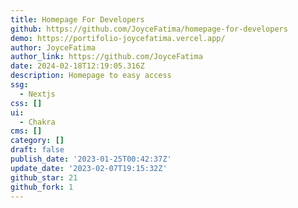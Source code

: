 ```yaml
---
title: Homepage For Developers
github: https://github.com/JoyceFatima/homepage-for-developers
demo: https://portifolio-joycefatima.vercel.app/
author: JoyceFatima
author_link: https://github.com/JoyceFatima
date: 2024-02-18T12:19:05.316Z
description: Homepage to easy access
ssg:
  - Nextjs
css: []
ui:
  - Chakra
cms: []
category: []
draft: false
publish_date: '2023-01-25T00:42:37Z'
update_date: '2023-02-07T19:15:32Z'
github_star: 21
github_fork: 1
---
```


